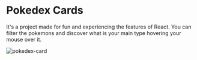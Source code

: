 # Pokedex Cards

It's a project made for fun and experiencing the features of React. You can filter the pokemons and discover what is your main type hovering your mouse over it.

![pokedex-card](https://user-images.githubusercontent.com/70960219/105917288-e43edb80-6010-11eb-929c-15354e0b4004.gif)
